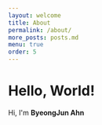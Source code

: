 ```yaml
---
layout: welcome
title: About
permalink: /about/
more_posts: posts.md
menu: true
order: 5
---
```


# Hello, World!

Hi, I'm **ByeongJun Ahn**

